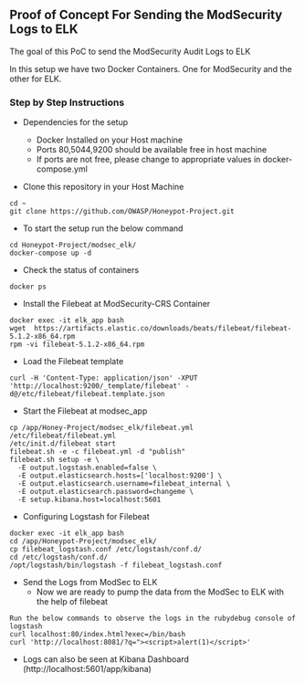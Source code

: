 ## Proof of Concept For Sending the ModSecurity Logs to ELK 

The goal of this PoC to send the ModSecurity Audit Logs to ELK

In this setup we have two Docker Containers. One for ModSecurity and the other for ELK. 
### Step by Step Instructions
* Dependencies for the setup
    * Docker Installed on your Host machine
    * Ports 80,5044,9200 should be available free in host machine
    * If ports are not free, please change to appropriate values in docker-compose.yml

*   Clone this repository in your Host Machine
```
cd ~
git clone https://github.com/OWASP/Honeypot-Project.git
```
*   To start the setup run the below command
```
cd Honeypot-Project/modsec_elk/
docker-compose up -d
```
*  Check the status of containers 
```
docker ps
```
*  Install the Filebeat at ModSecurity-CRS Container
```
docker exec -it elk_app bash
wget  https://artifacts.elastic.co/downloads/beats/filebeat/filebeat-5.1.2-x86_64.rpm
rpm -vi filebeat-5.1.2-x86_64.rpm
```
*  Load the Filebeat template 
```
curl -H 'Content-Type: application/json' -XPUT 'http://localhost:9200/_template/filebeat' -d@/etc/filebeat/filebeat.template.json
```
*  Start the Filebeat at modsec_app
```
cp /app/Honey-Project/modsec_elk/filebeat.yml /etc/filebeat/filebeat.yml
/etc/init.d/filebeat start
filebeat.sh -e -c filebeat.yml -d "publish"
filebeat.sh setup -e \
  -E output.logstash.enabled=false \
  -E output.elasticsearch.hosts=['localhost:9200'] \
  -E output.elasticsearch.username=filebeat_internal \
  -E output.elasticsearch.password=changeme \
  -E setup.kibana.host=localhost:5601
```
*  Configuring  Logstash for Filebeat 
```
docker exec -it elk_app bash
cd /app/Honeypot-Project/modsec_elk/
cp filebeat_logstash.conf /etc/logstash/conf.d/
cd /etc/logstash/conf.d/
/opt/logstash/bin/logstash -f filebeat_logstash.conf
```
*  Send the Logs from ModSec to ELK 
    * Now we are ready to pump the data from the ModSec to ELK with the help of filebeat   
```
Run the below commands to observe the logs in the rubydebug console of logstash
curl localhost:80/index.html?exec=/bin/bash
curl 'http://localhost:8081/?q="><script>alert(1)</script>'
```
*  Logs can also be seen at Kibana Dashboard (http://localhost:5601/app/kibana)


